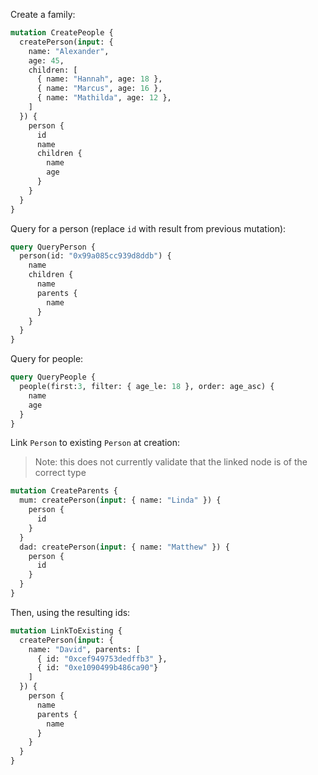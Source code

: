 Create a family:

```graphql
mutation CreatePeople {
  createPerson(input: {
    name: "Alexander",
    age: 45,
    children: [
      { name: "Hannah", age: 18 },
      { name: "Marcus", age: 16 },
      { name: "Mathilda", age: 12 },
    ]
  }) {
    person {
      id
      name
      children {
        name
        age
      }
    }
  }
}
```

Query for a person (replace `id` with result from previous mutation):

```graphql
query QueryPerson {
  person(id: "0x99a085cc939d8ddb") {
    name
    children {
      name
      parents {
        name
      }
    }
  }
}
```

Query for people:

```graphql
query QueryPeople {
  people(first:3, filter: { age_le: 18 }, order: age_asc) {
    name
    age
  }
}
```

Link `Person` to existing `Person` at creation:

> Note: this does not currently validate that the linked node is of the
> correct type

```graphql
mutation CreateParents {
  mum: createPerson(input: { name: "Linda" }) {
    person {
      id
    }
  }
  dad: createPerson(input: { name: "Matthew" }) {
    person {
      id
    }
  }
}
```

Then, using the resulting ids:

```graphql
mutation LinkToExisting {
  createPerson(input: {
    name: "David", parents: [
      { id: "0xcef949753dedffb3" },
      { id: "0xe1090499b486ca90"}
    ]
  }) {
    person {
      name
      parents {
        name
      }
    }
  }
}
```
